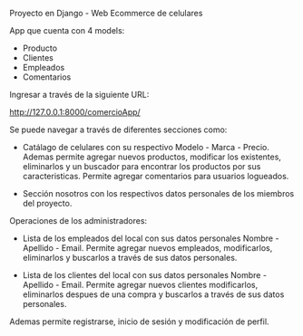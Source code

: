 Proyecto en Django - Web Ecommerce de celulares

App que cuenta con 4 models:

- Producto
- Clientes
- Empleados
- Comentarios

Ingresar a través de la siguiente URL:

http://127.0.0.1:8000/comercioApp/

Se puede navegar a través de diferentes secciones como:

- Catálago de celulares con su respectivo Modelo - Marca - Precio. Ademas permite agregar nuevos productos, modificar los existentes, eliminarlos y un buscador para encontrar los productos por sus caracteristicas. Permite agregar comentarios para usuarios logueados.

- Sección nosotros con los respectivos datos personales de los miembros del proyecto.

Operaciones de los administradores:

- Lista de los empleados del local con sus datos personales Nombre - Apellido - Email. Permite agregar nuevos empleados, modificarlos, eliminarlos y buscarlos a través de sus datos personales.

- Lista de los clientes del local con sus datos personales Nombre - Apellido - Email. Permite agregar nuevos clientes modificarlos, eliminarlos despues de una compra y buscarlos a través de sus datos personales.

Ademas permite registrarse, inicio de sesión y modificación de perfil.